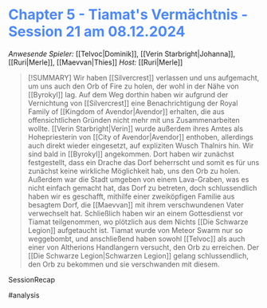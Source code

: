 # <font color = 4d88fd>Chapter 5 - Tiamat's Vermächtnis - Session 21 am 08.12.2024</font>

_Anwesende Spieler:_ [[Telvoc|Dominik]], [[Verin Starbright|Johanna]], [[Ruri|Merle]], [[Maevvan|Thies]]
_Host:_ [[Ruri|Merle]]
>[!SUMMARY]
Wir haben [[Silvercrest]] verlassen und uns aufgemacht, um uns auch den Orb of Fire zu holen, der wohl in der Nähe von [[Byrokyl]] lag.
Auf dem Weg dorthin haben wir aufgrund der Vernichtung von [[Silvercrest]] eine Benachrichtigung der Royal Family of [[Kingdom of Avendor|Avendor]] erhalten, die aus offensichtlichen Gründen nicht mehr mit uns Zusammenarbeiten wollte. [[Verin Starbright|Verin]] wurde außerdem ihres Amtes als Hohepriesterin von [[City of Avendor|Avendor]] enthoben, allerdings auch direkt wieder eingesetzt, auf expliziten Wusch Thalnirs hin. 
Wir sind bald in [[Byrokyl]] angekommen. Dort haben wir zunächst festgestellt, dass ein Drache das Dorf beherrscht und somit es für uns zunächst keine wirkliche Möglichkeit hab, uns den Orb zu holen. Außerdem war die Stadt umgeben von einem Lava-Graben, was es nicht einfach gemacht hat, das Dorf zu betreten, doch schlussendlich haben wir es geschafft, mithilfe einer zweiköpfigen Familie aus besagtem Dorf, die [[Maevvan]] mit ihrem verschwundenen Vater verwechselt hat. 
Schließlich haben wir an einem Gottesdienst vor Tiamat teilgenommen, wo plötzlich aus dem Nichts [[Die Schwarze Legion]] aufgetaucht ist. Tiamat wurde von Meteor Swarm nur so weggebombt, und anschließend haben sowohl [[Telvoc]] als auch einer von Altherions Handlangern versucht, den Orb zu erreichen. Der [[Die Schwarze Legion|Schwarzen Legion]] gelang schlussendlich, den Orb zu bekommen und sie verschwanden mit diesem.



SessionRecap

#analysis